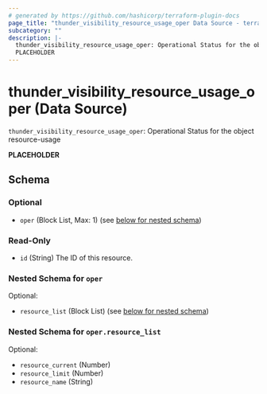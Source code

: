 ```yaml
---
# generated by https://github.com/hashicorp/terraform-plugin-docs
page_title: "thunder_visibility_resource_usage_oper Data Source - terraform-provider-thunder"
subcategory: ""
description: |-
  thunder_visibility_resource_usage_oper: Operational Status for the object resource-usage
  PLACEHOLDER
---
```


# thunder_visibility_resource_usage_oper (Data Source)

`thunder_visibility_resource_usage_oper`: Operational Status for the object resource-usage

__PLACEHOLDER__



<!-- schema generated by tfplugindocs -->
## Schema

### Optional

- `oper` (Block List, Max: 1) (see [below for nested schema](#nestedblock--oper))

### Read-Only

- `id` (String) The ID of this resource.

<a id="nestedblock--oper"></a>
### Nested Schema for `oper`

Optional:

- `resource_list` (Block List) (see [below for nested schema](#nestedblock--oper--resource_list))

<a id="nestedblock--oper--resource_list"></a>
### Nested Schema for `oper.resource_list`

Optional:

- `resource_current` (Number)
- `resource_limit` (Number)
- `resource_name` (String)


